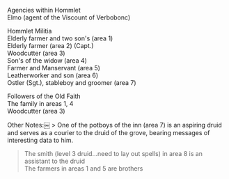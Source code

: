 Agencies within Hommlet  
Elmo (agent of the Viscount of Verbobonc)
   

Hommlet Militia  
Elderly farmer and two son's (area 1)  
Elderly farmer (area 2) (Capt.)  
Woodcutter (area 3)  
Son's of the widow (area 4)  
Farmer and Manservant (area 5)  
Leatherworker and son (area 6)  
Ostler (Sgt.), stableboy and groomer (area 7)
 
Followers of the Old Faith  
The family in areas 1, 4  
Woodcutter (area 3)
 
Other Notes:￼ > One of the potboys of the inn (area 7) is an aspiring druid and serves as a courier to the druid of the grove, bearing messages of interesting data to him.  
> The smith (level 3 druid…need to lay out spells) in area 8 is an assistant to the druid  
> The farmers in areas 1 and 5 are brothers  
>